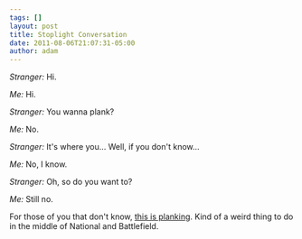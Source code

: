 ```yaml
---
tags: []
layout: post
title: Stoplight Conversation
date: 2011-08-06T21:07:31-05:00
author: adam
---
```


_Stranger:_ Hi.

_Me:_ Hi.

_Stranger:_ You wanna plank?

_Me:_ No.

_Stranger:_ It's where you… Well, if you don't know…

_Me:_ No, I know.

_Stranger:_ Oh, so do you want to?

_Me:_ Still no.

For those of you that don't know, [this is planking](<http://en.m.wikipedia.org/wiki/Planking_(fad)>). Kind of a weird thing to do in the middle of National and Battlefield.
